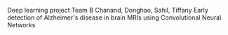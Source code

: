 Deep learning project
Team B
Chanand, Donghao, Sahil, Tiffany
Early detection of Alzheimer's disease in brain MRIs using Convolutional Neural Networks
